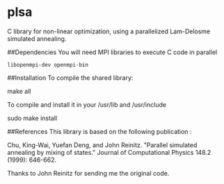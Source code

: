 # plsa
C library for non-linear optimization, using a parallelized Lam-Delosme simulated annealing.


##Dependencies
You will need MPI libraries to execute C code in parallel

	libopenmpi-dev openmpi-bin


##Installation
To compile the shared library:

  make all

To compile and install it in your /usr/lib and /usr/include

  sudo make install

##References
This library is based on the following publication :

  Chu, King-Wai, Yuefan Deng, and John Reinitz. "Parallel simulated annealing by mixing of states." Journal of Computational Physics 148.2 (1999): 646-662.

Thanks to John Reinitz for sending me the original code.
